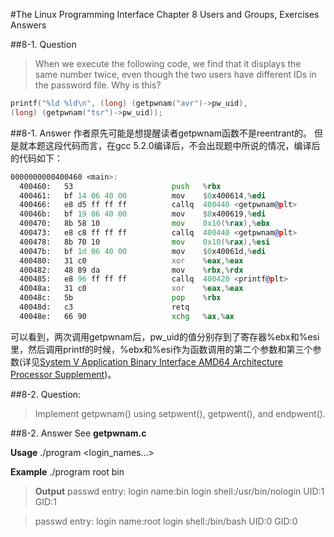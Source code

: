 #The Linux Programming Interface Chapter 8  Users and Groups, Exercises Answers

##8-1. Question
>When we execute the following code, we find that it displays the same number
twice, even though the two users have different IDs in the password file. Why is this?
```c
printf("%ld %ld\n", (long) (getpwnam("avr")->pw_uid),
(long) (getpwnam("tsr")->pw_uid));
```

##8-1. Answer
作者原先可能是想提醒读者getpwnam函数不是reentrant的。
但是就本题这段代码而言，在gcc 5.2.0编译后，不会出现题中所说的情况，编译后的代码如下：
```asm
0000000000400460 <main>:
  400460:	53                   	push   %rbx
  400461:	bf 14 06 40 00       	mov    $0x400614,%edi
  400466:	e8 d5 ff ff ff       	callq  400440 <getpwnam@plt>
  40046b:	bf 19 06 40 00       	mov    $0x400619,%edi
  400470:	8b 58 10             	mov    0x10(%rax),%ebx
  400473:	e8 c8 ff ff ff       	callq  400440 <getpwnam@plt>
  400478:	8b 70 10             	mov    0x10(%rax),%esi
  40047b:	bf 1d 06 40 00       	mov    $0x40061d,%edi
  400480:	31 c0                	xor    %eax,%eax
  400482:	48 89 da             	mov    %rbx,%rdx
  400485:	e8 96 ff ff ff       	callq  400420 <printf@plt>
  40048a:	31 c0                	xor    %eax,%eax
  40048c:	5b                   	pop    %rbx
  40048d:	c3                   	retq   
  40048e:	66 90                	xchg   %ax,%ax
```

可以看到，两次调用getpwnam后，pw_uid的值分别存到了寄存器%ebx和%esi里，然后调用printf的时候，%ebx和%esi作为函数调用的第二个参数和第三个参数(详见[System V Application Binary Interface AMD64 Architecture Processor Supplement](http://x86-64.org/documentation/abi.pdf))。

##8-2. Question:
>Implement getpwnam() using setpwent(), getpwent(), and endpwent().

##8-2. Answer
See **getpwnam.c**

**Usage**
./program <login_names...>

**Example**
./program root bin 

>**Output**
passwd entry:
login name:bin
login shell:/usr/bin/nologin
UID:1
GID:1

>passwd entry:
login name:root
login shell:/bin/bash
UID:0
GID:0





